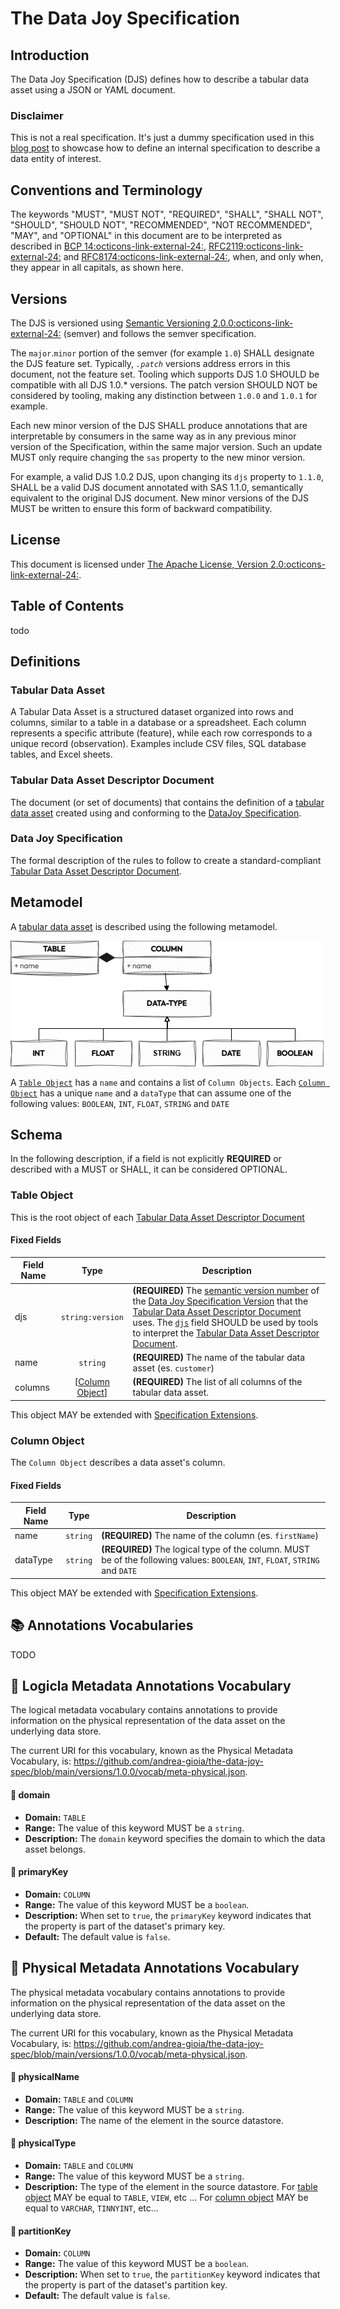 # The Data Joy Specification

## Introduction

The Data Joy Specification (DJS) defines how to describe a tabular data asset using a JSON or YAML document.

### Disclaimer
This is not a real specification. It's just a dummy specification used in this [blog post](#) to showcase how to define an internal specification to describe a data entity of interest. 

## Conventions and Terminology
The keywords "MUST", "MUST NOT", "REQUIRED", "SHALL", "SHALL NOT", "SHOULD", "SHOULD NOT", "RECOMMENDED", "NOT RECOMMENDED", "MAY", and "OPTIONAL" in this document are to be interpreted as described in <a href="https://tools.ietf.org/html/bcp14" target="_blank">BCP 14:octicons-link-external-24:</a>, <a href="https://tools.ietf.org/html/rfc2119" target="_blank">RFC2119:octicons-link-external-24:</a> and <a href="https://tools.ietf.org/html/rfc8174" target="_blank">RFC8174:octicons-link-external-24:</a>, when, and only when, they appear in all capitals, as shown here.

## <a name="versions"></a>Versions

The DJS is versioned using <a href="https://semver.org/spec/v2.0.0.html)" target="_blank">Semantic Versioning 2.0.0:octicons-link-external-24:</a> (semver) and follows the semver specification.

The `major`.`minor` portion of the semver (for example `1.0`) SHALL designate the DJS feature set. Typically, *`.patch`* versions address errors in this document, not the feature set. Tooling which supports DJS 1.0 SHOULD be compatible with all DJS 1.0.\* versions. The patch version SHOULD NOT be considered by tooling, making any distinction between `1.0.0` and `1.0.1` for example.

Each new minor version of the DJS SHALL produce annotations that are interpretable by consumers in the same way as in any previous minor version of the Specification, within the same major version. Such an update MUST only require changing the `sas` property to the new minor version.

For example, a valid DJS 1.0.2 DJS, upon changing its `djs` property to `1.1.0`, SHALL be a valid DJS document annotated with SAS 1.1.0, semantically equivalent to the original DJS document. New minor versions of the DJS MUST be written to ensure this form of backward compatibility.

## License
This document is licensed under <a href="https://www.apache.org/licenses/LICENSE-2.0.html" target="_blank">The Apache License, Version 2.0:octicons-link-external-24:</a>.

## Table of Contents
todo

## <a name="definitions"></a>Definitions

### <a name="definitionsDjsTabularDataAsset"></a>Tabular Data Asset
A Tabular Data Asset is a structured dataset organized into rows and columns, similar to a table in a database or a spreadsheet. Each column represents a specific attribute (feature), while each row corresponds to a unique record (observation). Examples include CSV files, SQL database tables, and Excel sheets.

### <a name="definitionsDjsTabularDataAssetDescriptorDoc"></a>Tabular Data Asset Descriptor Document
The document (or set of documents) that contains the definition of a [tabular data asset](#tabular-data-asset) created using and conforming to the [DataJoy Specification](#data-joy-specification).

### <a name="definitionDjsSpecification"></a>Data Joy Specification
The formal description of the rules to follow to create a standard-compliant [Tabular Data Asset Descriptor Document](#tabular-data-asset-descriptor-document).


## <a name="metamodel"></a>Metamodel
A [tabular data asset](#tabular-data-asset) is described using the following metamodel.

![DJS Meta Model](1.0.0/images/djs-metamodel.png)

A [`Table Object`](table-object) has a `name` and contains a list of `Column Objects`. Each [`Column Object`](column-object) has a unique `name` and a `dataType` that can assume one of the following values: `BOOLEAN`, `INT`, `FLOAT`, `STRING` and `DATE`

## <a name="schema"></a>Schema

In the following description, if a field is not explicitly **REQUIRED** or described with a MUST or SHALL, it can be considered OPTIONAL.


### <a name="djsTableObject"></a>Table Object
This is the root object of each [Tabular Data Asset Descriptor Document](#tabular-data-asset-descriptor-document)


#### Fixed Fields

Field Name | Type | Description
---|:---:|---
<a name="djsSpecVersion"></a>djs | `string:version` | **(REQUIRED)** The [semantic version number](https://semver.org/spec/v2.0.0.html) of the [Data Joy Specification Version](#versions) that the [Tabular Data Asset Descriptor Document](#tabular-data-asset-descriptor-document) uses. The [`djs`](#djsSpecVersion) field SHOULD be used by tools to interpret the [Tabular Data Asset Descriptor Document](#tabular-data-asset-descriptor-document). 
<a name="djsTableName"></a>name| `string`|**(REQUIRED)** The name of the tabular data asset (es. `customer`)
<a name="djsTableColumns"></a>columns | \[[Column Object](#column-object)\] | **(REQUIRED)** The list of all columns of the tabular data asset.

This object MAY be extended with [Specification Extensions](#specification-extensions).

### <a name="djsColumnObject"></a>Column Object

The `Column Object` describes a data asset's column.

#### Fixed Fields

Field Name | Type | Description
---|:---:|---
<a name="djsColumnName"></a>name| `string`|**(REQUIRED)** The name of the column (es. `firstName`)
<a name="djsColumnType"></a>dataType |  `string` | **(REQUIRED)** The logical type of the column. MUST be of the following values: `BOOLEAN`, `INT`, `FLOAT`, `STRING` and `DATE`

This object MAY be extended with [Specification Extensions](#specification-extensions).

## <a name="metamodel"></a>📚 Annotations Vocabularies
TODO

## <a name="vocab-meta-data-logical"></a>📒 Logicla Metadata Annotations Vocabulary

The logical metadata vocabulary contains annotations to provide information on the physical representation of the data asset on the underlying data store.

The current URI for this vocabulary, known as the Physical Metadata Vocabulary, is:  [<https://github.com/andrea-gioia/the-data-joy-spec/blob/main/versions/1.0.0/vocab/meta-physical.json>](https://github.com/andrea-gioia/the-data-joy-spec/blob/main/versions/1.0.0/vocab/meta-physical.json).


<!-- domain -->
####  <a name="vocab-meta-data-logical-kw-domain"></a>🔑 domain

- **Domain:** `TABLE`
- **Range:** The value of this keyword MUST be a `string`.
- **Description:** The `domain` keyword specifies the domain to which the data asset belongs.

<!-- primaryKey -->
####  <a name="vocab-meta-data-logical-kw-primaryKey"></a>🔑 primaryKey

- **Domain:** `COLUMN`
- **Range:** The value of this keyword MUST be a `boolean`. 
- **Description:** When set to `true`, the `primaryKey` keyword indicates that the property is part of the dataset's primary key.
- **Default:** The default value is `false`.

## <a name="vocab-meta-data"></a>📒 Physical Metadata Annotations Vocabulary

The physical metadata vocabulary contains annotations to provide information on the physical representation of the data asset on the underlying data store.

The current URI for this vocabulary, known as the Physical Metadata Vocabulary, is:  [<https://github.com/andrea-gioia/the-data-joy-spec/blob/main/versions/1.0.0/vocab/meta-physical.json>](https://github.com/andrea-gioia/the-data-joy-spec/blob/main/versions/1.0.0/vocab/meta-physical.json).



<!-- physicalName -->
####  <a name="vocab-meta-physicl-kw-physical-name"></a>🔑 physicalName

- **Domain:** `TABLE` and `COLUMN`
- **Range:** The value of this keyword MUST be a `string`.  
- **Description:** The name of the element in the source datastore.

<!-- physicalType -->
####  <a name="vocab-meta-data-physical-kw-physicalType"></a>🔑 physicalType

- **Domain:** `TABLE` and `COLUMN`
- **Range:** The value of this keyword MUST be a `string`.  
- **Description:** The type of the element in the source datastore. For [table object](table-object) MAY be equal to `TABLE`, `VIEW`, etc ... For [column object](column-object) MAY be equal to `VARCHAR`, `TINNYINT`, etc...

<!-- partitionKey -->
####  <a name="vocab-meta-data-physical-kw-partitionKey"></a>🔑 partitionKey

- **Domain:** `COLUMN`
- **Range:** The value of this keyword MUST be a `boolean`. 
- **Description:** When set to `true`, the `partitionKey` keyword indicates that the property is part of the dataset's partition key.
- **Default:** The default value is `false`.







